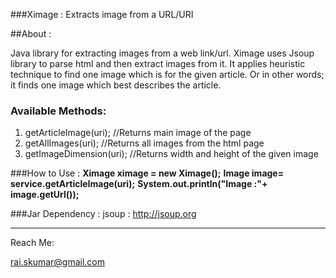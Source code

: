 ###Ximage : Extracts image from a URL/URI

##About :

Java library for extracting images from a web link/url.
Ximage uses Jsoup library to parse html and then extract images from it.
It applies heuristic technique to find one image which is for the given article. Or in other words; it finds one image which best describes the article. 

### Available Methods:

1. getArticleImage(uri);  //Returns main image of the page
2. getAllImages(uri);  //Returns all images from the html page
3. getImageDimension(uri); //Returns width and height of the given image

###How to Use :
**Ximage ximage = new Ximage();**
**Image image= service.getArticleImage(uri);**
**System.out.println("Image :"+ image.getUrl());**

###Jar Dependency :
jsoup : http://jsoup.org


--------------------
Reach Me: 

rai.skumar@gmail.com
